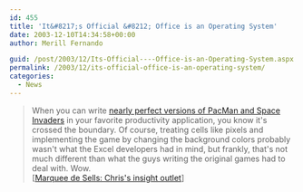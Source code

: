 ```yaml
---
id: 455
title: 'It&#8217;s Official &#8212; Office is an Operating System'
date: 2003-12-10T14:34:58+00:00
author: Merill Fernando

guid: /post/2003/12/Its-Official----Office-is-an-Operating-System.aspx
permalink: /2003/12/its-official-office-is-an-operating-system/
categories:
  - News
---
```

<body xmlns="http://www.w3.org/1999/xhtml">
    <div class="Section1">
        <blockquote style='margin-top:5.0pt;margin-bottom:5.0pt'> 
        <p class="MsoNormal">
            When you can write <a href="http://www.geocities.jp/nchikada/pac/" target="_blank" title="http://www.geocities.jp/nchikada/pac/">nearly
            perfect versions of PacMan and Space Invaders</a> in your favorite productivity application,
            you know it's crossed the boundary. Of course, treating cells like pixels and implementing
            the game by changing the background colors probably wasn't what the Excel developers
            had in mind, but frankly, that's not much different than what the guys writing the
            original games had to deal with. Wow.<br />
            [<a href="http://www.geocities.jp/nchikada/pac/">Marquee de Sells: Chris's insight
            outlet</a>]
        </p>
        </blockquote>
    </div>
</body>